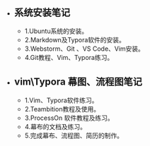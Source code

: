 - ## 系统安装笔记

  + 1.Ubuntu系统的安装。
  + 2.Markdown及Typora软件的安装。
  + 3.Webstorm、Git 、VS Code、Vim安装。
  + 4.Git教程、Vim、Typora练习。

- ## vim\Typora 幕图、流程图笔记

  + 1.Vim、Typora软件练习。
  + 2.Teambition教程及使用。
  + 3.ProcessOn 软件教程及练习。
  + 4.幕布的文档及练习。
  + 5.完成幕布、流程图、简历的制作。